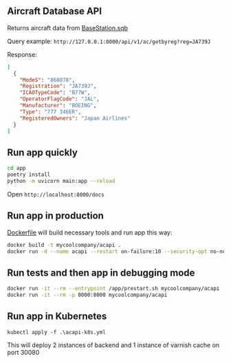 ## Aircraft Database API

Returns aircraft data from [BaseStation.sqb](https://github.com/varnav/BaseStation.sqb)

Query example: `http://127.0.0.1:8000/api/v1/ac/getbyreg?reg=JA739J`

Response:

```json
[
  {
    "ModeS": "868078",
    "Registration": "JA739J",
    "ICAOTypeCode": "B77W",
    "OperatorFlagCode": "JAL",
    "Manufacturer": "BOEING",
    "Type": "777 346ER",
    "RegisteredOwners": "Japan Airlines"
  }
]
```

## Run app quickly

```sh
cd app
poetry install
python -m uvicorn main:app --reload
```

Open `http://localhost:8000/docs`

## Run app in production

[Dockerfile](Dockerfile) will build necessary tools and run app this way:

```sh
docker build -t mycoolcompany/acapi .
docker run -d --name acapi --restart on-failure:10 --security-opt no-new-privileges -p 8000:8000 mycoolcompany/acapi
```

## Run tests and then app in debugging mode

```sh
docker run -it --rm --entrypoint /app/prestart.sh mycoolcompany/acapi
docker run -it --rm -p 8000:8000 mycoolcompany/acapi
```

## Run app in Kubernetes

`kubectl apply -f .\acapi-k8s.yml`

This will deploy 2 instances of backend and 1 instance of varnish cache on port 30080
